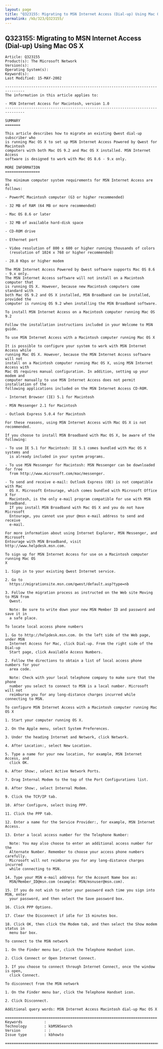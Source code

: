 ```yaml
---
layout: page
title: "Q323155: Migrating to MSN Internet Access (Dial-up) Using Mac OS X"
permalink: /kb/323/Q323155/
---
```


## Q323155: Migrating to MSN Internet Access (Dial-up) Using Mac OS X

	Article: Q323155
	Product(s): The Microsoft Network
	Version(s): 
	Operating System(s): 
	Keyword(s): 
	Last Modified: 15-MAY-2002
	
	-------------------------------------------------------------------------------
	The information in this article applies to:
	
	- MSN Internet Access for Macintosh, version 1.0 
	-------------------------------------------------------------------------------
	
	SUMMARY
	=======
	
	This article describes how to migrate an existing Qwest dial-up subscriber who
	is running Mac OS X to set up MSN Internet Access Powered by Qwest for Macintosh
	computers with both Mac OS 9.2 and Mac OS X installed. MSN Internet Access
	software is designed to work with Mac OS 8.6 - 9.x only.
	
	MORE INFORMATION
	================
	
	The minimum computer system requirements for MSN Internet Access are as
	follows:
	
	- PowerPC Macintosh computer (G3 or higher recommended)
	
	- 32 MB of RAM (64 MB or more recommended)
	
	- Mac OS 8.6 or later
	
	- 32 MB of available hard-disk space
	
	- CD-ROM drive
	
	- Ethernet port
	
	- Video resolution of 800 x 600 or higher running thousands of colors
	  (resolution of 1024 x 768 or higher recommended)
	
	- 28.8 Kbps or higher modem
	
	The MSN Internet Access Powered by Qwest software supports Mac OS 8.6 - 9.x only.
	The MSN Internet Access software will not install on a Macintosh computer that
	is running OS X. However, because new Macintosh computers come standard with
	both Mac OS 9.2 and OS X installed, MSN Broadband can be installed, provided the
	computer is running OS 9.2 when installing the MSN Broadband software.
	
	To install MSN Internet Access on a Macintosh computer running Mac OS 9.2
	
	Follow the installation instructions included in your Welcome to MSN guide.
	
	To use MSN Internet Access with a Macintosh computer running Mac OS X
	
	It is possible to configure your system to work with MSN Internet Access while
	running Mac OS X. However, because the MSN Internet Access software will not
	install on a Macintosh computer running Mac OS X, using MSN Internet Access with
	Mac OS requires manual configuration. In addition, setting up your modem and
	computer manually to use MSN Internet Access does not permit installation of the
	following applications included on the MSN Internet Access CD-ROM.
	
	- Internet Browser (IE) 5.1 for Macintosh
	
	- MSN Messenger 2.1 for Macintosh
	
	- Outlook Express 5.0.4 for Macintosh
	
	For these reasons, using MSN Internet Access with Mac OS X is not recommended.
	
	If you choose to install MSN Broadband with Mac OS X, be aware of the following:
	
	- To use IE 5.1 for Macintosh: IE 5.1 comes bundled with Mac OS X systems and
	  is already included in your system programs.
	
	- To use MSN Messenger for Macintosh: MSN Messenger can be downloaded for free
	  from http://www.microsoft.com/mac/messenger.
	
	- To send and receive e-mail: Outlook Express (OE) is not compatible with Mac
	  OS X. Microsoft Entourage, which comes bundled with Microsoft Office X for
	  Macintosh, is the only e-mail program compatible for use with MSN Broadband.
	  If you install MSN Broadband with Mac OS X and you do not have Microsoft
	  Entourage, you cannot use your @msn e-mail address to send and receive
	  e-mail.
	
	For more information about using Internet Explorer, MSN Messenger, and Microsoft
	Entourage with MSN Broadband, visit
	http://www.helpdesk.msn.com.
	
	To sign up for MSN Internet Access for use on a Macintosh computer running Mac OS
	X
	
	1. Sign in to your existing Qwest Internet service.
	
	2. Go to
	  https://migrationsite.msn.com/qwest/default.asp?type=nb
	
	3. Follow the migration process as instructed on the Web site Moving to MSN from
	  Qwest.
	
	  Note: Be sure to write down your new MSN Member ID and password and save it in
	  a safe place.
	
	To locate local access phone numbers
	
	1. Go to http://helpdesk.msn.com. On the left side of the Web page, under MSN
	  Internet Access for Mac, click Dial-up. From the right side of the Dial-up
	  Start page, click Available Access Numbers.
	
	2. Follow the directions to obtain a list of local access phone numbers for your
	  area code.
	
	  Note: Check with your local telephone company to make sure that the phone
	  number you select to connect to MSN is a local number. Microsoft will not
	  reimburse you for any long-distance charges incurred while connecting to MSN.
	
	To configure MSN Internet Access with a Macintosh computer running Mac OS X
	
	1. Start your computer running OS X.
	
	2. On the Apple menu, select System Preferences.
	
	3. Under the heading Internet and Network, click Network.
	
	4. After Location:, select New Location.
	
	5. Type a name for your new location, for example, MSN Internet Access, and
	  click OK.
	
	6. After Show:, select Active Network Ports.
	
	7. Drag Internal Modem to the top of the Port Configurations list.
	
	8. After Show:, select Internal Modem.
	
	9. Click the TCP/IP tab.
	
	10. After Configure, select Using PPP.
	
	11. Click the PPP tab.
	
	12. Enter a name for the Service Provider:, for example, MSN Internet Access.
	
	13. Enter a local access number for the Telephone Number:
	
	  Note: You may also choose to enter an additional access number for the
	  Alternate Number. Remember to choose your access phone numbers carefully.
	  Microsoft will not reimburse you for any long-distance charges incurred
	  while connecting to MSN.
	
	14. Type your MSN e-mail address for the Account Name box as:
	  MSN/Member_ID@msn.com (example: MSN/msnuser@msn.com).
	
	15. If you do not wish to enter your password each time you sign into MSN, enter
	  your password, and then select the Save password box.
	
	16. Click PPP Options.
	
	17. Clear the Disconnect if idle for 15 minutes box.
	
	18. Click OK, then click the Modem tab, and then select the Show modem status in
	  menu bar box.
	
	To connect to the MSN network
	
	1. On the Finder menu bar, click the Telephone Handset icon.
	
	2. Click Connect or Open Internet Connect.
	
	3. If you choose to connect through Internet Connect, once the window is open,
	  click Connect.
	
	To disconnect from the MSN network
	
	1. On the Finder menu bar, click the Telephone Handset icon.
	
	2. Click Disconnect.
	
	Additional query words: MSN Internet Access Macintosh dial-up Mac OS X
	
	======================================================================
	Keywords          :  
	Technology        : kbMSNSearch
	Version           : :
	Issue type        : kbhowto
	
	=============================================================================
	
